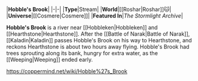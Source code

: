 |**Hobble's Brook**|
|-|-|
|**Type**|Stream|
|**World**|[[Roshar\|Roshar]]🐱︎|
|**Universe**|[[Cosmere\|Cosmere]]|
|**Featured In**|*The Stormlight Archive*|

**Hobble's Brook** is a river near [[Hobbleken\|Hobbleken]] and [[Hearthstone\|Hearthstone]].
After the [[Battle of Narak\|Battle of Narak]], [[Kaladin\|Kaladin]] passes Hobble's Brook on his way to Hearthstone, and reckons Hearthstone is about two hours away flying.
Hobble's Brook had trees sprouting along its bank, hungry for extra water, as the [[Weeping\|Weeping]] ended early.



https://coppermind.net/wiki/Hobble%27s_Brook